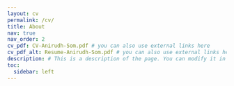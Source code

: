 ```yaml
---
layout: cv
permalink: /cv/
title: About
nav: true
nav_order: 2
cv_pdf: CV-Anirudh-Som.pdf # you can also use external links here
cv_pdf_alt: Resume-Anirudh-Som.pdf # you can also use external links here
description: # This is a description of the page. You can modify it in '_pages/cv.md'. You can also change or remove the top pdf download button.
toc:
  sidebar: left
---
```

